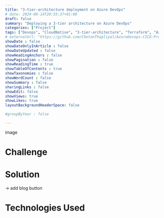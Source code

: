 ```yaml
---
title: "3-tier-architecture deployment on Azure DevOps"
# date: 2024-06-14T20:55:37+01:00
draft: false
summary: "Deploying a 3-tier architecture on Azure DevOps"
categories: ["Project"]
tags: ["Devops", "CloudNative", "3-tier-architecture", "Terraform", "Azure"]
# externalUrl: "https://github.com/ChetanThapliyal/AzureDevops-CICD-Project"
showDate : false
showDateOnlyInArticle : false
showDateUpdated : false
showHeadingAnchors : false
showPagination : false
showReadingTime : true
showTableOfContents : true
showTaxonomies : false 
showWordCount : false
showSummary : false
sharingLinks : false
showEdit: false
showViews: true
showLikes: true
layoutBackgroundHeaderSpace: false

#groupByYear : false

---
```


image

# Challenge

# Solution

-> add blog button

# Technologies Used